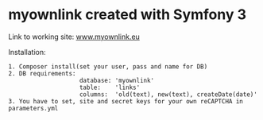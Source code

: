 myownlink created with Symfony 3
====
Link to working site:
www.myownlink.eu

Installation:

    1. Composer install(set your user, pass and name for DB)
    2. DB requirements: 
                        database: 'myownlink'
                        table:    'links'
                        columns:  'old(text), new(text), createDate(date)'
    3. You have to set, site and secret keys for your own reCAPTCHA in parameters.yml
    
   
